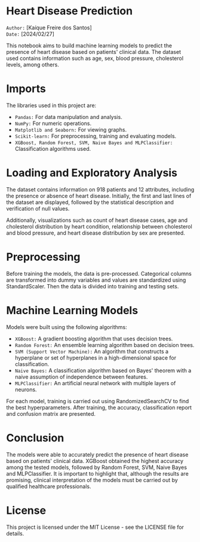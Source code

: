 # Heart Disease Prediction

`Author:` [Kaíque Freire dos Santos]<br>
`Date:` [2024/02/27]

This notebook aims to build machine learning models to predict the presence of heart disease based on patients' clinical data. The dataset used contains information such as age, sex, blood pressure, cholesterol levels, among others.

# Imports

The libraries used in this project are:

* `Pandas:` For data manipulation and analysis.
* `NumPy:` For numeric operations.
* `Matplotlib and Seaborn:` For viewing graphs.
* `Scikit-learn:` For preprocessing, training and evaluating models.
* `XGBoost, Random Forest, SVM, Naive Bayes and MLPClassifier:` Classification algorithms used.

# Loading and Exploratory Analysis

The dataset contains information on 918 patients and 12 attributes, including the presence or absence of heart disease. Initially, the first and last lines of the dataset are displayed, followed by the statistical description and verification of null values.

Additionally, visualizations such as count of heart disease cases, age and cholesterol distribution by heart condition, relationship between cholesterol and blood pressure, and heart disease distribution by sex are presented.

# Preprocessing

Before training the models, the data is pre-processed. Categorical columns are transformed into dummy variables and values are standardized using StandardScaler. Then the data is divided into training and testing sets.

# Machine Learning Models

Models were built using the following algorithms:

* `XGBoost:` A gradient boosting algorithm that uses decision trees.
* `Random Forest:` An ensemble learning algorithm based on decision trees.
* `SVM (Support Vector Machine):` An algorithm that constructs a hyperplane or set of hyperplanes in a high-dimensional space for classification.
* `Naive Bayes:` A classification algorithm based on Bayes' theorem with a naive assumption of independence between features.
* `MLPClassifier:` An artificial neural network with multiple layers of neurons.

For each model, training is carried out using RandomizedSearchCV to find the best hyperparameters. After training, the accuracy, classification report and confusion matrix are presented.

# Conclusion

The models were able to accurately predict the presence of heart disease based on patients' clinical data. XGBoost obtained the highest accuracy among the tested models, followed by Random Forest, SVM, Naive Bayes and MLPClassifier. It is important to highlight that, although the results are promising, clinical interpretation of the models must be carried out by qualified healthcare professionals.

# License

This project is licensed under the MIT License - see the LICENSE file for details.
